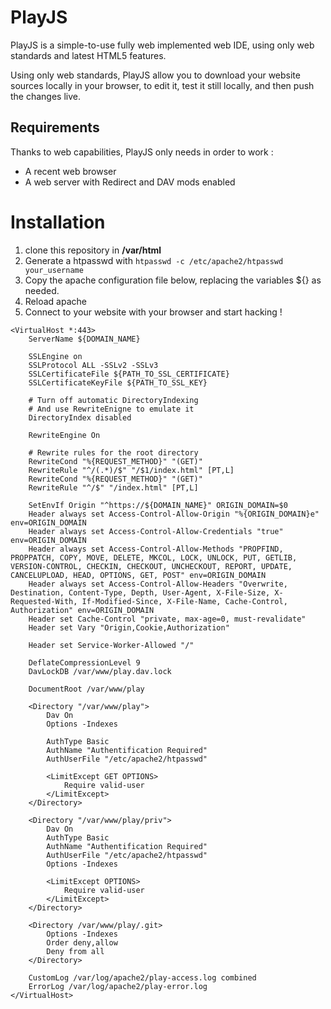 # PlayJS

PlayJS is a simple-to-use fully web implemented web IDE, using only web standards and latest HTML5 features.

Using only web standards, PlayJS allow you to download your website sources locally in your browser, to edit it, test it still locally, and then push the changes live.

## Requirements

Thanks to web capabilities, PlayJS only needs in order to work :

   * A recent web browser
   * A web server with Redirect and DAV mods enabled

# Installation

1. clone this repository in __/var/html__
2. Generate a htpasswd with ```htpasswd -c /etc/apache2/htpasswd your_username```
3. Copy the apache configuration file below, replacing the variables ${} as needed.
4. Reload apache
5. Connect to your website with your browser and start hacking !

```
<VirtualHost *:443>
    ServerName ${DOMAIN_NAME}

    SSLEngine on
    SSLProtocol ALL -SSLv2 -SSLv3
    SSLCertificateFile ${PATH_TO_SSL_CERTIFICATE}
    SSLCertificateKeyFile ${PATH_TO_SSL_KEY}

    # Turn off automatic DirectoryIndexing 
    # And use RewriteEnigne to emulate it
    DirectoryIndex disabled

    RewriteEngine On

    # Rewrite rules for the root directory
    RewriteCond "%{REQUEST_METHOD}" "(GET)"
    RewriteRule "^/(.*)/$" "/$1/index.html" [PT,L]
    RewriteCond "%{REQUEST_METHOD}" "(GET)"
    RewriteRule "^/$" "/index.html" [PT,L]

    SetEnvIf Origin "^https://${DOMAIN_NAME}" ORIGIN_DOMAIN=$0
    Header always set Access-Control-Allow-Origin "%{ORIGIN_DOMAIN}e" env=ORIGIN_DOMAIN
    Header always set Access-Control-Allow-Credentials "true" env=ORIGIN_DOMAIN
    Header always set Access-Control-Allow-Methods "PROPFIND, PROPPATCH, COPY, MOVE, DELETE, MKCOL, LOCK, UNLOCK, PUT, GETLIB, VERSION-CONTROL, CHECKIN, CHECKOUT, UNCHECKOUT, REPORT, UPDATE, CANCELUPLOAD, HEAD, OPTIONS, GET, POST" env=ORIGIN_DOMAIN
    Header always set Access-Control-Allow-Headers "Overwrite, Destination, Content-Type, Depth, User-Agent, X-File-Size, X-Requested-With, If-Modified-Since, X-File-Name, Cache-Control, Authorization" env=ORIGIN_DOMAIN
    Header set Cache-Control "private, max-age=0, must-revalidate"
    Header set Vary "Origin,Cookie,Authorization"

    Header set Service-Worker-Allowed "/"

    DeflateCompressionLevel 9
    DavLockDB /var/www/play.dav.lock

    DocumentRoot /var/www/play

	<Directory "/var/www/play">
        Dav On
        Options -Indexes

        AuthType Basic
        AuthName "Authentification Required"
        AuthUserFile "/etc/apache2/htpasswd"

        <LimitExcept GET OPTIONS>
            Require valid-user
        </LimitExcept>
	</Directory>

	<Directory "/var/www/play/priv">
        Dav On
        AuthType Basic
        AuthName "Authentification Required"
        AuthUserFile "/etc/apache2/htpasswd"
        Options -Indexes

        <LimitExcept OPTIONS>
            Require valid-user
        </LimitExcept>
	</Directory>

	<Directory /var/www/play/.git>
		Options -Indexes
		Order deny,allow
        Deny from all
	</Directory>

    CustomLog /var/log/apache2/play-access.log combined
	ErrorLog /var/log/apache2/play-error.log
</VirtualHost>
```
